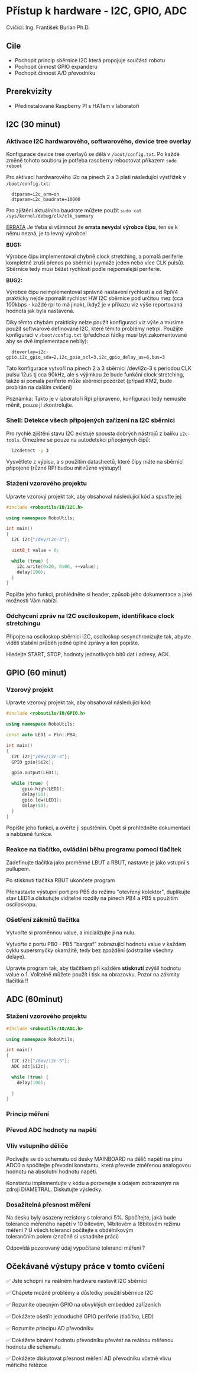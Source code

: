 # Přístup k hardware - I2C, GPIO, ADC
Cvičící: Ing. František Burian Ph.D.

## Cile
* Pochopit princip sběrnice I2C která propojuje součásti robotu
* Pochopit činnost GPIO expanderu
* Pochopit činnost A/D převodníku

## Prerekvizity
* Předinstalované Raspberry PI s HATem v laboratoři

## I2C (30 minut)

### Aktivace I2C hardwarového, softwarového, device tree overlay

Konfigurace device tree overlayů se dělá v `/boot/config.txt`. Po každé změně tohoto souboru je potřeba rasoberry 
rebootovat příkazem `sudo reboot`

Pro aktivaci hardwarového i2c na pinech 2 a 3 platí následující výstřižek v `/boot/config.txt`:

```
  dtparam=i2c_arm=on
  dtparam=i2c_baudrate=10000
```

Pro zjištění aktuálního baudrate můžete použít `sudo cat /sys/kernel/debug/clk/clk_summary`

[ERRATA](https://elinux.org/BCM2835_datasheet_errata) Je třeba si všimnout že **errata nevydal výrobce čipu**, ten se k
němu nezná, je to levný výrobce!

**BUG1:**

Výrobce čipu implementoval chybně clock stretching, a pomalá periferie kompletně zruší přenos po sběrnici (vymaže jeden nebo více CLK pulsů). Sběrnice tedy musí běžet rychlostí podle nejpomalejší periferie.

**BUG2:**

Výrobce čipu neimplementoval správně nastavení rychlosti a od RpiV4 prakticky nejde zpomalit rychlost HW I2C sběrnice pod určitou mez (cca 100kbps - každé rpi to má jinak), ikdyž je v příkazu viz výše reportovaná hodnota jak byla nastavená. 

Díky těmto chybám prakticky nelze použít konfiguraci viz výše a musíme použít softwarově definované I2C, které těmito problémy netrpí. Použijte konfiguraci v `/boot/config.txt` (předchozí řádky musí být zakomentované aby se dvě implementace nebily):


```
  dtoverlay=i2c-gpio,i2c_gpio_sda=2,i2c_gpio_scl=3,i2c_gpio_delay_us=6,bus=3
```

Tato konfigurace vytvoří na pinech 2 a 3 sběrnici /dev/i2c-3 s periodou CLK pulsu 12us tj cca 90kHz, ale s výjimkou že bude 
funkční clock stretching, takže si pomalá periferie může sběrnici pozdržet (případ KM2, bude probírán na dalším cvičení)

Poznámka: Takto je v laboratoři Rpi připraveno, konfiguraci tedy nemusíte měnit, pouze ji zkontrolujte.

### Shell: Detekce všech připojených zařízení na I2C sběrnici

Pro rychlé zjištění stavu I2C existuje spousta dobrých nástrojů z balíku `i2c-tools`. Omezíme se pouze na autodetekci 
připojených čipů:

```bash
  i2cdetect -y 3
```

Vysvětlete z výpisu, a s použitím datasheetů, které čipy máte na sběrnici připojené (různé RPI budou mít různé výstupy!)

### Stažení vzorového projektu

Upravte vzorový projekt tak, aby obsahoval následující kód a spusťte jej:

```cpp
#include <roboutils/IO/I2C.h>

using namespace RoboUtils;

int main()
{
  I2C i2c{"/dev/i2c-3"};

  uint8_t value = 0;

  while (true) {
    i2c.write(0x20, 0x06, ++value);
    delay(100);
  }
}
```

Popište jeho funkci, prohlédněte si header, způsob jeho dokumentace a jaké možnosti Vám nabízí.

### Odchycení zpráv na I2C osciloskopem, identifikace clock stretchingu

Připojte na osciloskop sběrnici I2C, osciloskop sesynchronizujte tak,
abyste viděli stabilní průběh jedné úplné zprávy a ten popište.

Hledejte START, STOP, hodnoty jednotlivých bitů dat i adresy, ACK.

## GPIO (60 minut)

### Vzorový projekt

Upravte vzorový projekt tak, aby obsahoval následující kód:

```cpp
#include <roboutils/IO/GPIO.h>

using namespace RoboUtils;

const auto LED1 = Pin::PB4;

int main()
{
  I2C i2c{"/dev/i2c-3"};
  GPIO gpio{&i2c};

  gpio.output(LED1);

  while (true) {
      gpio.high(LED1);
      delay(50);
      gpio.low(LED1);
      delay(50);
  }
}
```

Popište jeho funkci, a ověřte ji spuštěním. Opět si prohlédněte dokumentaci a nabízené funkce.

### Reakce na tlačítko, ovládání běhu programu pomocí tlačítek

Zadefinujte tlačítka jako proměnné LBUT a RBUT, nastavte je jako
vstupní s pullupem.

Po stisknutí tlačítka RBUT ukončete program

Přenastavte výstupní port pro PB5 do režimu "otevřený kolektor",
duplikujte stav LED1 a diskutujte viditelné rozdíly na pinech
PB4 a PB5 s použitím osciloskopu.

### Ošetření zákmitů tlačítka

Vytvořte si proměnnou value, a inicializujte ji na nulu.

Vytvořte z portu PB0 - PB5 "bargraf" zobrazující hodnotu value v
každém cyklu supersmyčky okamžitě, tedy bez zpoždění (odstraňte
všechny delaye).

Upravte program tak, aby tlačítkem při každém **stisknutí** zvýšil
hodnotu value o 1. Volitelně můžete použít i tisk na obrazovku.
Pozor na zákmity tlačítka !!

## ADC (60minut)

### Stažení vzorového projektu

```cpp
#include <roboutils/IO/ADC.h>

using namespace RoboUtils;

int main()
{
  I2C i2c{"/dev/i2c-3"};
  ADC adc{&i2c};

  while (true) {
    delay(100);

  }
}
```

### Princip měření

### Převod ADC hodnoty na napětí

### Vliv vstupního děliče

Podívejte se do schematu od desky MAINBOARD na dělič napětí na pinu ADC0 a spočítejte převodní konstantu, která
převede změřenou analogovou hodnotu na absolutní hodnotu napětí.

Konstantu implementujte v kódu a porovnejte s údajem zobrazeným na zdroji DIAMETRAL. Diskutujte
výsledky.

### Dosažitelná přesnost měření

Na desku byly osazeny rezistory s tolerancí 5%. Spočítejte, jaká bude tolerance měřeného napětí
v 10 bitovém, 14bitovém a 18bitovém režimu měření ? U všech tolerancí počítejte s obdélníkovým   
tolerančním polem (značně si usnadníte práci)

Odpovídá pozorovaný údaj vypočítané toleranci měření ?

## Očekávané výstupy práce v tomto cvičení

✅ Jste schopni na reálném hardware nastavit I2C sběrnici

✅ Chápete možné problémy a důsledky použití sběrnice I2C

✅ Rozumíte obecným GPIO na obvyklých embedded zařízeních

✅ Dokážete ošetřit jednoduché GPIO periferie (tlačítko, LED)

✅ Rozumíte principu AD převodníku

✅ Dokážete binární hodnotu převodníku převést na reálnou měřenou hodnotu dle schematu

✅ Dokážete diskutovat přesnost měření AD převodníku včetně vlivu měřicího řetězce